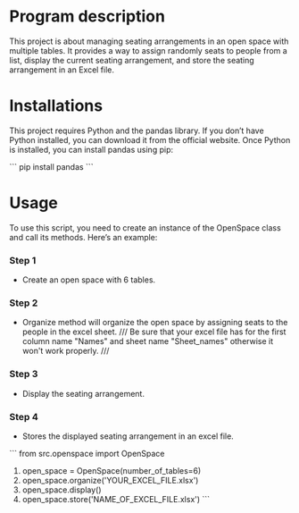 # Program description

This project is about managing seating arrangements in an open space with multiple tables. It provides a way to assign randomly seats to people from a list, display the current seating arrangement, and store the seating arrangement in an Excel file.

# Installations

This project requires Python and the pandas library. If you don’t have Python installed, you can download it from the official website. Once Python is installed, you can install pandas using pip:

\`\`\`
pip install pandas 
\`\`\`

# Usage

To use this script, you need to create an instance of the OpenSpace class and call its methods. Here’s an example:

### Step 1
- Create an open space with 6 tables.
### Step 2
- Organize method will organize the open space by assigning seats to the people in the excel sheet.
/// Be sure that your excel file has for the first column name "Names" and sheet name "Sheet_names" otherwise it won't work properly. ///
### Step 3
- Display the seating arrangement.
### Step 4
- Stores the displayed seating arrangement in an excel file. 


\`\`\`
from src.openspace import OpenSpace

1. open_space = OpenSpace(number_of_tables=6)
2. open_space.organize('YOUR_EXCEL_FILE.xlsx')
3. open_space.display()
4. open_space.store('NAME_OF_EXCEL_FILE.xlsx')
\`\`\`